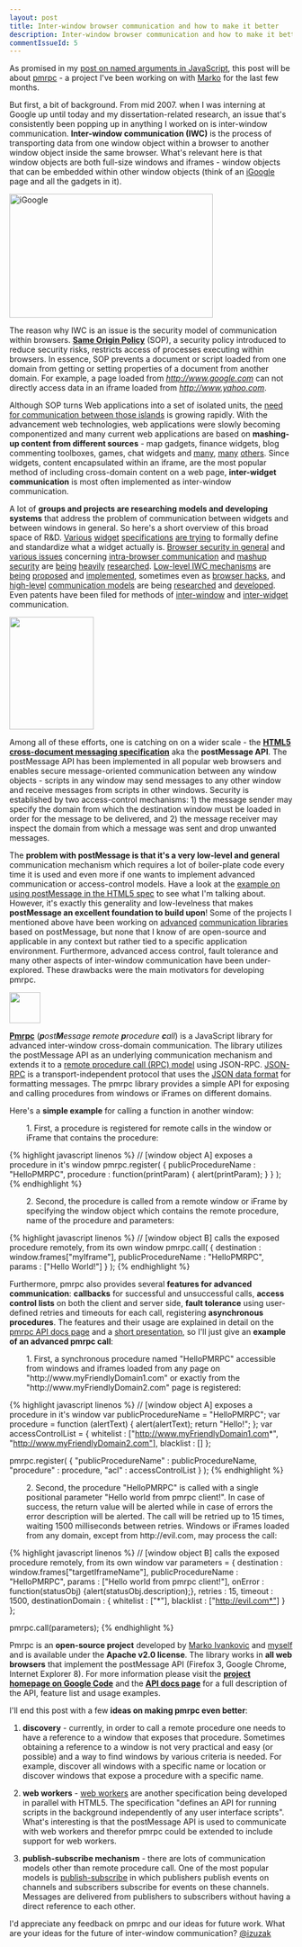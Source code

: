 ```yaml
---
layout: post
title: Inter-window browser communication and how to make it better
description: Inter-window browser communication and how to make it better
commentIssueId: 5
---
```


As promised in my <a target="_blank" href="http://ivanzuzak.info/2009/08/09/named-arguments-in-javascript.html">post on named arguments in JavaScript</a>, this post will be about <a href="http://code.google.com/p/pmrpc">pmrpc</a> - a project I've been working on with <a target="_blank" href="http://mivankovic.blogspot.com/">Marko</a> for the last few months.

But first, a bit of background. From mid 2007. when I was interning at Google up until today and my dissertation-related research, an issue that's consistently been popping up in anything I worked on is inter-window communication. <strong>Inter-window communication (IWC)</strong> is the process of transporting data from one window object within a browser to another window object inside the same browser. What's relevant here is that window objects are both full-size windows and iframes - window objects that can be embedded within other window objects (think of an <a target="_blank" href="http://www.igoogle.com">iGoogle</a> page and all the gadgets in it).

<img src="http://code.google.com/gme/articles/images/mashupgadgets_igoogle.jpg" title="iGoogle" class="aligncenter" width="362" height="220">

The reason why IWC is an issue is the security model of communication within browsers. <strong><a target="_blank" href="http://en.wikipedia.org/wiki/Same_origin_policy">Same Origin Policy</a></strong> (SOP), a security policy introduced to reduce security risks, restricts access of processes executing within browsers. In essence, SOP prevents a document or script loaded from one domain from getting or setting properties of a document from another domain. For example, a page loaded from <em>http://www.google.com</em> can not directly access data in an iframe loaded from <em>http://www.yahoo.com</em>.

Although SOP turns Web applications into a set of isolated units, the <a target="_blank" href="http://groups.google.com/group/talk-about-widgets/web/use-cases-for-iwc">need for communication between those islands</a> is growing rapidly. With the advancement web technologies, web applications were slowly becoming componentized and many current web applications are based on <strong>mashing-up content from different sources</strong> - map gadgets, finance widgets, blog commenting toolboxes, games, chat widgets and <a target="_blank" href="http://www.google.com/ig/directory">many</a>, <a target="_blank" href="http://www.facebook.com/apps/directory.php">many</a> <a target="_blank" href="http://www.widgetbox.com/tag_cloud.jsp">others</a>. Since widgets, content encapsulated within an iframe, are the most popular method of including cross-domain content on a web page, <strong>inter-widget communication</strong> is most often implemented as inter-window communication.

A lot of <strong>groups and projects are researching models and developing systems</strong> that address the problem of communication between widgets and between windows in general. So here's a short overview of this broad space of R&amp;D. <a target="_blank" href="http://www.opensocial.org/Technical-Resources/opensocial-spec-v09/Gadgets-API-Specification.html">Various</a> <a target="_blank" href="http://www.w3.org/TR/widgets/">widget</a> <a target="_blank" href="http://www.openajax.org/member/wiki/OpenAjax_Metadata_1.0_Specification_Widget_Overview">specifications</a> <a target="_blank" href="http://dev.opera.com/articles/view/opera-widgets-specification-1-0-third-ed-2/">are trying</a> to formally define and standardize what a widget actually is. <a target="_blank" href="http://code.google.com/p/browsersec/w/list">Browser security in general</a> and <a target="_blank" href="http://w2spconf.com/2007/papers/paper-170-z_6423.pdf">various issues</a> concerning <a target="_blank" href="http://seclab.stanford.edu/websec/frames/post-message.pdf">intra-browser communication</a> and <a target="_blank" href="http://domino.research.ibm.com/library/cyberdig.nsf/papers/0EE2D79F8BE461CE8525731B0009404D/$File/RT0742.pdf">mashup security</a> are <a target="_blank" href="http://www.adambarth.com/papers/2009/barth-weinberger-song.pdf">being</a> <a target="_blank" href="http://www.adambarth.com/papers/2009/barth-jackson-li.pdf">heavily</a> <a target="_blank" href="http://www.adambarth.com/papers/2009/reis-barth-pizano.pdf">researched</a>. <a target="_blank" href="http://www.cs.rutgers.edu/~vinodg/papers/acsac2008b/acsac2008b.pdf">Low-level IWC mechanisms</a> are <a target="_blank" href="http://json.org/module.html">being</a> <a target="_blank" href="http://dev.w3.org/html5/spec/Overview.html#crossDocumentMessages">proposed</a> and <a target="_blank" href="http://code.google.com/p/xssinterface/">implemented</a>, sometimes even as <a target="_blank" href="http://tagneto.blogspot.com/2006/06/cross-domain-frame-communication-with.html">browser hacks</a>, and <a target="_blank" href="http://www.openajax.org/member/wiki/OpenAjax_Hub_1.1_Specification_Publish_Subscribe_Overview">high-level</a> <a target="_blank" href="http://www.cs.rutgers.edu/~vinodg/papers/acsac2008b/acsac2008b.pdf">communication models</a> are being <a target="_blank" href="http://www2009.eprints.org/138/">researched</a> and <a target="_blank" href="http://svn.apache.org/repos/asf/incubator/shindig/trunk/features/src/main/javascript/features/rpc/">developed</a>. Even patents have been filed for methods of <a target="_blank" href="http://www.faqs.org/patents/app/20080295024">inter-window</a> and <a target="_blank" href="http://www.wipo.int/pctdb/en/wo.jsp?WO=2009036093">inter-widget</a> communication.

<img class="aligncenter" title="HTML5 logo" src="http://www.newsgeek.co.il/wp-content/uploads/2009/06/html5-logo.jpg" alt="" width="150" height="200" />

Among all of these efforts, one is catching on on a wider scale - the <strong><a target="_blank" href="http://dev.w3.org/html5/spec/Overview.html#crossDocumentMessages">HTML5 cross-document messaging specification</a></strong> aka the <strong>postMessage API</strong>.  The postMessage API has been implemented in all popular web browsers and enables secure message-oriented communication between any window objects - scripts in any window may send messages to any other window and receive messages from scripts in other windows. Security is established by two access-control mechanisms: 1) the message sender may specify the domain from which the destination window must be loaded in order for the message to be delivered, and 2) the message receiver may inspect the domain from which a message was sent and drop unwanted messages.

The <strong>problem with postMessage is that it's a very low-level and general</strong> communication mechanism which requires a lot of boiler-plate code every time it is used and even more if one wants to implement advanced communication or access-control models. Have a look at the <a target="_blank" href="http://www.whatwg.org/specs/web-apps/current-work/multipage/comms.html#introduction-5">example on using postMessage in the HTML5 spec</a> to see what I'm talking about. However, it's exactly this generality and low-levelness that makes <strong>postMessage an excellent foundation to build upon</strong>! Some of the projects I mentioned above have been working on <a target="_blank" href="http://svn.apache.org/repos/asf/incubator/shindig/trunk/features/src/main/javascript/features/rpc/">advanced</a> <a target="_blank" href="http://svn.apache.org/repos/asf/incubator/shindig/trunk/features/src/main/javascript/features/pubsub/">communication libraries</a> based on postMessage, but none that I know of are open-source and applicable in any context but rather tied to a specific application environment. Furthermore, advanced access control, fault tolerance and many other aspects of inter-window communication have been under-explored. These drawbacks were the main motivators for developing pmrpc.

<img class="aligncenter" title="pmrpc logo" src="http://code.google.com/p/pmrpc/logo?logo_id=1248529567" alt="" width="55" height="55" />

<strong><a target="_blank" href="http://code.google.com/p/pmrpc">Pmrpc</a></strong> (<em><strong>p</strong>ost<strong>M</strong>essage <strong>r</strong>emote <strong>p</strong>rocedure <strong>c</strong>all</em>) is a JavaScript library for advanced inter-window cross-domain communication. The library utilizes the postMessage API as an underlying communication mechanism and extends it to a <a target="_blank" href="http://en.wikipedia.org/wiki/Remote_procedure_call">remote procedure call (RPC) model</a> using JSON-RPC. <a target="_blank" href="http://groups.google.com/group/json-rpc/web/json-rpc-1-2-proposal">JSON-RPC</a> is a transport-independent protocol that uses the <a target="_blank" href="http://www.json.org">JSON data format</a> for formatting messages. The pmrpc library provides a simple API for exposing and calling procedures from windows or iFrames on different domains.

Here's a <strong>simple example</strong> for calling a function in another window:
<p style="padding-left:30px;">1. First, a procedure is registered for remote calls in the window or iFrame that contains the procedure:</p>

{% highlight javascript linenos %}
// [window object A] exposes a procedure in it's window
pmrpc.register( {
  publicProcedureName : "HelloPMRPC",
  procedure : function(printParam) { alert(printParam); } } );
{% endhighlight %}

<p style="padding-left:30px;">2. Second, the procedure is called from a remote window or iFrame by specifying the window object which contains the remote procedure, name of the procedure and parameters:</p>

{% highlight javascript linenos %}
// [window object B] calls the exposed procedure remotely, from its own window
pmrpc.call( {
  destination : window.frames["myIframe"],
  publicProcedureName : "HelloPMRPC",
  params : ["Hello World!"] } );
{% endhighlight %}

Furthermore, pmrpc also provides several <strong>features for advanced communication</strong>: <strong>callbacks</strong> for successful and unsuccessful calls, <strong>access control lists</strong> on both the client and server side, <strong>fault tolerance</strong> using user-defined retries and timeouts for each call, registering <strong> asynchronous procedures</strong>. The features and their usage are explained in detail on the <a target="_blank" href="http://code.google.com/p/pmrpc/wiki/PmrpcApiDocs">pmrpc API docs page</a> and a <a target="_blank" href="http://docs.google.com/present/view?id=dctznkrh_677n8758gf8">short presentation</a>, so I'll just give an <strong>example of an advanced pmrpc call</strong>:

<p style="padding-left:30px;">1. First, a synchronous procedure named "HelloPMRPC" accessible from windows and iframes loaded from any page on "http://www.myFriendlyDomain1.com" or exactly from the "http://www.myFriendlyDomain2.com" page is registered:</p>

{% highlight javascript linenos %}
// [window object A] exposes a procedure in it's window
var publicProcedureName = "HelloPMRPC";
var procedure = function (alertText) { alert(alertText); return "Hello!"; };
var accessControlList = {
  whitelist : ["http://www.myFriendlyDomain1.com*", "http://www.myFriendlyDomain2.com"],
  blacklist : []
};

pmrpc.register( {
  "publicProcedureName" : publicProcedureName,
  "procedure" : procedure,
  "acl" : accessControlList
} );
{% endhighlight %}

<p style="padding-left:30px;">2. Second, the procedure "HelloPMRPC" is called with a single positional parameter "Hello world from pmrpc client!". In case of success, the return value will be alerted while in case of errors the error description will be alerted. The call will be retried up to 15 times, waiting 1500 milliseconds between retries. Windows or iFrames loaded from any domain, except from http://evil.com, may process the call:</p>

{% highlight javascript linenos %}
// [window object B] calls the exposed procedure remotely, from its own window
var parameters = {
  destination : window.frames["targetIframeName"],
  publicProcedureName : "HelloPMRPC",
  params : ["Hello world from pmrpc client!"],
  onError : function(statusObj) {alert(statusObj.description);},
  retries : 15,
  timeout : 1500,
  destinationDomain :  {  whitelist : ["*"],  blacklist : ["http://evil.com*"] }
};

pmrpc.call(parameters);
{% endhighlight %}

Pmrpc is an <strong>open-source project</strong> developed by <a target="_blank" href="http://mivankovic.blogspot.com/2009/10/pmrpc.html">Marko Ivankovic</a> and <a target="_blank" href="http://www.google.com/profiles/izuzak">myself</a> and is available under the <strong>Apache v2.0 license</strong>. The library works in <strong>all web browsers</strong> that implement the postMessage API (Firefox 3, Google Chrome, Internet Explorer 8). For more information please visit the <a target="_blank" href="http://code.google.com/p/pmrpc"><strong>project homepage on Google Code</strong></a> and the <a target="_blank" href="http://code.google.com/p/pmrpc/wiki/PmrpcApiDocs"><strong>API docs page</strong></a> for a full description of the API, feature list and usage examples.

I'll end this post with a few <strong>ideas on making pmrpc even better</strong>:

1.  <strong>discovery</strong> - currently, in order to call a remote procedure one needs to have a reference to a window that exposes that procedure. Sometimes obtaining a reference to a window is not very practical and easy (or possible) and a way to find windows by various criteria is needed. For example, discover all windows with a specific name or location or discover windows that expose a procedure with a specific name.

2. <strong>web workers</strong> - <a target="_blank" href="http://www.whatwg.org/specs/web-workers/current-work/">web workers</a> are another specification being developed in parallel with HTML5. The specification "defines an API for running scripts in the background independently of any user interface scripts". What's interesting is that the postMessage API is used to communicate with web workers and therefor pmrpc could be extended to include support for web workers.

3. <strong>publish-subscribe mechanism</strong> - there are lots of communication models other than remote procedure call. One of the most popular models is <a target="_blank" href="http://en.wikipedia.org/wiki/Publish/subscribe">publish-subscribe</a> in which publishers publish events on channels and subscribers subscribe for events on these channels. Messages are delivered from publishers to subscribers without having a direct reference to each other.

I'd appreciate any feedback on pmrpc and our ideas for future work. What are your ideas for the future of inter-window communication? <a target="_blank" href="http://www.twitter.com/izuzak">@izuzak</a>

